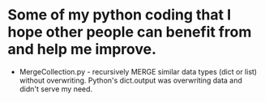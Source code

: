 # Some of my python coding that I hope other people can benefit from and help me improve.

- MergeCollection.py - recursively MERGE similar data types (dict or list) without overwriting. Python's dict.output was overwriting data and didn't serve my need.
